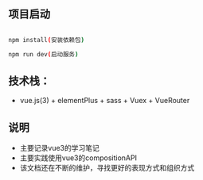 
## 项目启动

```sh

npm install(安装依赖包)

npm run dev(启动服务)

```

## 技术栈：
- vue.js(3) + elementPlus + sass + Vuex + VueRouter

## 说明
- 主要记录vue3的学习笔记
- 主要实践使用vue3的compositionAPI 
- 该文档还在不断的维护，寻找更好的表现方式和组织方式